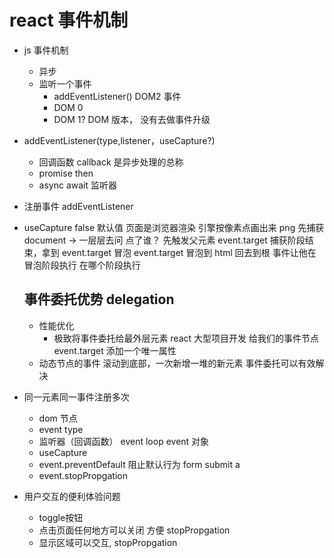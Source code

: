 # react 事件机制

- js 事件机制

  - 异步
  - 监听一个事件
    - addEventListener() DOM2 事件
    - DOM 0
      <a onClick="doSomething()"></a>
    - DOM 1? DOM 版本， 没有去做事件升级

- addEventListener(type,listener，useCapture?)
  - 回调函数 callback 是异步处理的总称
  - promise then
  - async await
    监听器
- 注册事件 addEventListener
- useCapture false 默认值
  页面是浏览器渲染 引擎按像素点画出来 png
  先捕获 document -> 一层层去问
  点了谁？
  先触发父元素
  event.target
  捕获阶段结束，拿到 event.target
  冒泡
  event.target 冒泡到 html 回去到根
  事件让他在冒泡阶段执行
  在哪个阶段执行

  ## 事件委托优势 delegation 
  - 性能优化
    - 极致将事件委托给最外层元素
    react 大型项目开发 
    给我们的事件节点event.target 添加一个唯一属性
  - 动态节点的事件
    滚动到底部，一次新增一堆的新元素
    事件委托可以有效解决
- 同一元素同一事件注册多次
  - dom 节点
  - event type 
  - 监听器（回调函数） event loop
    event 对象
  - useCapture 
  - event.preventDefault 阻止默认行为 
    form submit
    a
  - event.stopPropgation

- 用户交互的便利体验问题
  - toggle按钮
  - 点击页面任何地方可以关闭  方便 stopPropgation
  - 显示区域可以交互, stopPropgation